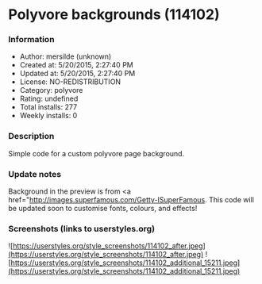 # Polyvore backgrounds (114102)

### Information
- Author: mersilde (unknown)
- Created at: 5/20/2015, 2:27:40 PM
- Updated at: 5/20/2015, 2:27:40 PM
- License: NO-REDISTRIBUTION
- Category: polyvore
- Rating: undefined
- Total installs: 277
- Weekly installs: 0


### Description
Simple code for a custom polyvore page background.

### Update notes
Background in the preview is from <a href="http://images.superfamous.com/Getty-ISuperFamous</a>.
This code will be updated soon to customise fonts, colours, and effects!

### Screenshots (links to userstyles.org)
![https://userstyles.org/style_screenshots/114102_after.jpeg](https://userstyles.org/style_screenshots/114102_after.jpeg)
![https://userstyles.org/style_screenshots/114102_additional_15211.jpeg](https://userstyles.org/style_screenshots/114102_additional_15211.jpeg)

